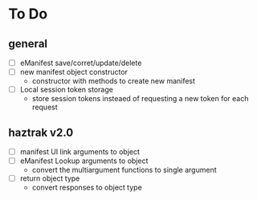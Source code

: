 # To Do

## general
- [ ] eManifest save/corret/update/delete
- [ ] new manifest object constructor
    - constructor with methods to create new manifest
- [ ] Local session token storage
    - store session tokens insteaed of requesting a new token for each request

## haztrak v2.0
- [ ] manifest UI link arguments to object
- [ ] eManifest Lookup arguments to object
    - convert the multiargument functions to single argument
- [ ] return object type
    - convert responses to object type